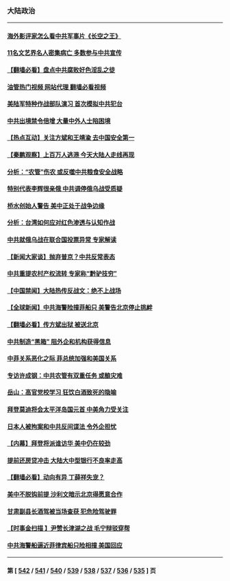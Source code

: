 ### 大陆政治
---
#### [海外影评家怎么看中共军事片《长空之王》](../../pages/ncid277/n13986168.md?05021645) 
#### [11名文艺界名人密集病亡 多数参与中共宣传](../../pages/ncid277/n13986093.md?05021645) 
#### [【翻墙必看】盘点中共腐败好色淫乱之徒](../../pages/ncid277/n13986187.md?05021645) 
#### [油管热门视频 网站代理 翻墙必看视频](http://138.2.39.72:81/youtube.html?epic-marker?05021645)
#### [美陆军特种作战部队演习 首次模拟中共犯台](../../pages/ncid277/n13985963.md?05021645) 
#### [中共出境禁令倍增 大量中外人士陷困境](../../pages/ncid277/n13986110.md?05021645) 
#### [【热点互动】关注方斌和王靖渝 去中国安全第一](../../pages/ncid277/n13986095.md?05021645) 
#### [【秦鹏观察】上百万人逃港 今天大陆人走线再现](../../pages/ncid277/n13986092.md?05021645) 
#### [分析：“农管”伤农 或反噬中共粮食安全战略](../../pages/ncid277/n13985998.md?05021645) 
#### [特别代表李辉很亲俄 中共调停俄乌战受质疑](../../pages/ncid277/n13986053.md?05021645) 
#### [桥水创始人警告 美中正处于战争边缘](../../pages/ncid277/n13985900.md?05021645) 
#### [分析：台湾如何应对红色渗透与认知作战](../../pages/ncid277/n13985598.md?05021645) 
#### [中共就俄乌战在联合国投票异常 专家解读](../../pages/ncid277/n13985813.md?05021645) 
#### [【新闻大家谈】抛弃普京？中共反常表态](../../pages/ncid277/n13985892.md?05021645) 
#### [中共重提农村产权流转 专家称“黔驴技穷”](../../pages/ncid277/n13985691.md?05021645) 
#### [【中国禁闻】大陆热传反战文：绝不上战场](../../pages/ncid277/n13985724.md?05021645) 
#### [【全球新闻】中共海警险撞菲船只 美警告北京停止挑衅](../../pages/ncid277/n13985725.md?05021645) 
#### [【翻墙必看】传方斌出狱 被送北京](../../pages/ncid277/n13985475.md?05021645) 
#### [中共制造“黑箱” 阻外企和机构获得信息](../../pages/ncid277/n13985431.md?05021645) 
#### [中菲关系恶化之际 菲总统加强和美国关系](../../pages/ncid277/n13985389.md?05021645) 
#### [专访许成钢：中共农管有双重任务 或酿灾难](../../pages/ncid277/n13984203.md?05021645) 
#### [岳山：高官党校学习 狂饮白酒致死的隐喻](../../pages/ncid277/n13985144.md?05021645) 
#### [拜登莫迪将会太平洋岛国元首 中美角力受关注](../../pages/ncid277/n13985296.md?05021645) 
#### [日本人被拘案和中共反间谍法 令外企担忧](../../pages/ncid277/n13984865.md?05021645) 
#### [【内幕】拜登将派谁访华 美中仍在较劲](../../pages/ncid277/n13983864.md?05021645) 
#### [提前还房贷冲击 大陆大中型银行不良率走高](../../pages/ncid277/n13985090.md?05021645) 
#### [【翻墙必看】动向有异 丁薛祥失宠？](../../pages/ncid277/n13984948.md?05021645) 
#### [美中不脱钩前提 沙利文暗示北京得愿意合作](../../pages/ncid277/n13984687.md?05021645) 
#### [甘肃副县长酒驾被当场查获 犯危险驾驶罪](../../pages/ncid277/n13984972.md?05021645) 
#### [【时事金扫描 】尹赞长津湖之战 毛宁辩驳穿帮](../../pages/ncid277/n13984509.md?05021645) 
#### [中共海警船逼近菲律宾船只险相撞 美国回应](../../pages/ncid277/n13984673.md?05021645) 

---
#### 第 [ [542](./542.md?05021645) / [541](./541.md?05021645) / [540](./540.md?05021645) / [539](./539.md?05021645) / [538](./538.md?05021645) / [537](./537.md?05021645) / [536](./536.md?05021645) / [535](./535.md?05021645) ] 页
